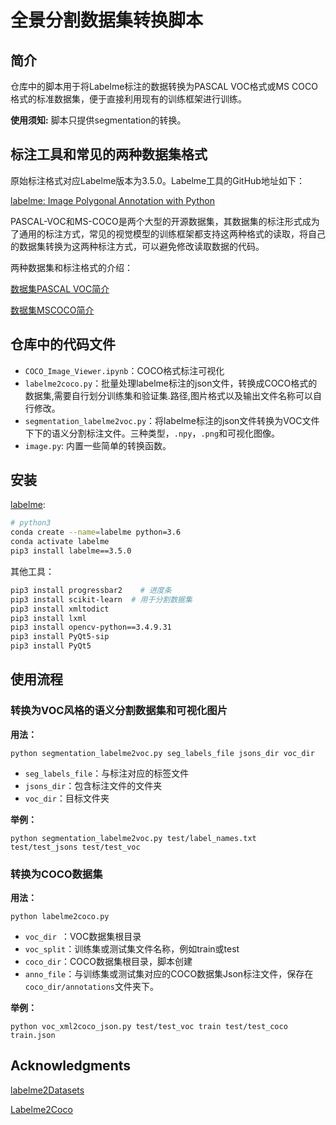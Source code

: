 # 全景分割数据集转换脚本

## 简介

仓库中的脚本用于将Labelme标注的数据转换为PASCAL VOC格式或MS COCO格式的标准数据集，便于直接利用现有的训练框架进行训练。

**使用须知:** 脚本只提供segmentation的转换。

## 标注工具和常见的两种数据集格式

原始标注格式对应Labelme版本为3.5.0。Labelme工具的GitHub地址如下：

[labelme: Image Polygonal Annotation with Python](https://github.com/wkentaro/labelme)

PASCAL-VOC和MS-COCO是两个大型的开源数据集，其数据集的标注形式成为了通用的标注方式，常见的视觉模型的训练框架都支持这两种格式的读取，将自己的数据集转换为这两种标注方式，可以避免修改读取数据的代码。

两种数据集和标注格式的介绍：

[数据集PASCAL VOC简介](https://arleyzhang.github.io/articles/1dc20586/)

[数据集MSCOCO简介](https://arleyzhang.github.io/articles/e5b86f16/)

## 仓库中的代码文件

- `COCO_Image_Viewer.ipynb`：COCO格式标注可视化
- `labelme2coco.py`：批量处理labelme标注的json文件，转换成COCO格式的数据集,需要自行划分训练集和验证集.路径,图片格式以及输出文件名称可以自行修改。
- `segmentation_labelme2voc.py`：将labelme标注的json文件转换为VOC文件下下的语义分割标注文件。三种类型，`.npy`，`.png`和可视化图像。
- `image.py`: 内置一些简单的转换函数。

## 安装

[labelme](https://github.com/wkentaro/labelme):

```bash
# python3
conda create --name=labelme python=3.6
conda activate labelme
pip3 install labelme==3.5.0
```

其他工具：

```bash
pip3 install progressbar2    # 进度条
pip3 install scikit-learn  # 用于分割数据集 
pip3 install xmltodict
pip3 install lxml
pip3 install opencv-python==3.4.9.31
pip3 install PyQt5-sip
pip3 install PyQt5
```

## 使用流程

### 转换为VOC风格的语义分割数据集和可视化图片

**用法：**

`python segmentation_labelme2voc.py seg_labels_file jsons_dir voc_dir`

- `seg_labels_file`：与标注对应的标签文件
- `jsons_dir`：包含标注文件的文件夹
- `voc_dir`：目标文件夹

**举例：**

`python segmentation_labelme2voc.py test/label_names.txt test/test_jsons test/test_voc`

### 转换为COCO数据集

**用法：**

`python labelme2coco.py`

- `voc_dir `：VOC数据集根目录
- `voc_split`：训练集或测试集文件名称，例如train或test
- `coco_dir`：COCO数据集根目录，脚本创建
- `anno_file`：与训练集或测试集对应的COCO数据集Json标注文件，保存在 `coco_dir/annotations`文件夹下。

**举例：**

`python voc_xml2coco_json.py test/test_voc train test/test_coco train.json`

## Acknowledgments


[labelme2Datasets](https://github.com/veraposeidon/labelme2Datasets)

[Labelme2Coco](https://github.com/XCRobert/Labelme2Coco)


